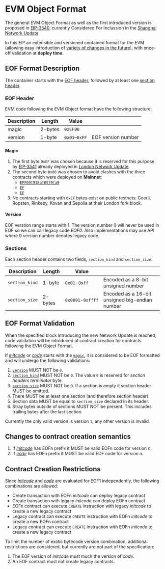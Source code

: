 # EVM Object Format

The general EVM Object Format as well as the first introduced version is
proposed in [EIP-3540](https://eips.ethereum.org/EIPS/eip-3540), currently
Considered For Inclussion in the [Shanghai Network
Update](https://github.com/ethereum/execution-specs/blob/master/network-upgrades/mainnet-upgrades/shanghai.md).

In this EIP an extensible and versioned contained format for the EVM (allowing
easy introduction of [variety of changes in the
future](./eof_benefits.md#a-non-exhaustive-list-of-proposed-changes-which-could-benefit-from-this-format)),
with once-off validation at **deploy time**.

## EOF Format Description

The container starts with the [EOF header](#eof-header), followed by at least
one [section header](#sections).

### EOF Header

EVM code following the EVM Object format have the following structure:

| Description| Length | Value        |                    |
|------------|--------|--------------|--------------------|
| magic      | 2-bytes| `0xEF00`     |                    |
| version    | 1-byte | `0x01`–`0xFF`| EOF version number |

#### Magic

1. The first byte `0xEF` was chosen because it is reserved for this purpose by
   [EIP-3541](https://eips.ethereum.org/EIPS/eip-3541) already deployed in
   [London Network Update](https://github.com/ethereum/execution-specs/blob/master/network-upgrades/mainnet-upgrades/london.md).
1. The second byte `0x00` was chosen to avoid clashes with the three contracts
   which were deployed on **Mainnet**:
   - [`EFF09f918bf09f9fa9`](https://etherscan.io/address/0xca7bf67ab492b49806e24b6e2e4ec105183caa01)
   - [`EF`](https://etherscan.io/address/0x897da0f23ccc5e939ec7a53032c5e80fd1a947ec)
   - [`EF`](https://etherscan.io/address/0x6e51d4d9be52b623a3d3a2fa8d3c5e3e01175cd0)
1. No contracts starting with `0xEF` bytes exist on public testnets: Goerli,
   Ropsten, Rinkeby, Kovan and Sepolia at their London fork block.

#### Version

EOF verstion range starts with 1. The version number 0 will never be used in
EOF so we can call legacy code *EOF0*. Also implementations may use API where
0 version number denotes legacy code.

### Sections

Each section header contains two fields, `section_kind` and `section_size`:

|Description   |Length |Value             |                                              |
|--------------|-------|------------------|----------------------------------------------|
|`section_kind`|1-byte | `0x01`-`0xff`    |Encoded as a 8-bit unsigned number            |
|`section_size`|2-bytes| `0x0001`-`0xffff`|Encoded as a 16-bit unsigned big-endian number|

## EOF Format Validation

When the specified block introducing the new Network Update is reached, code
validation will be introduced at contract creation for contracts following the
EVM Object Format.

If *[initcode](./glossary.md#initcode)* or *[code](./glossary.md#code)* starts
with the [`magic`](#eof-header), it is considered to be EOF formatted and will
undergo the following validations:

1. [`version`](#eof-header) MUST NOT be `0`.
1. [`section_kind`](#sections) MUST NOT be `0`. The value `0` is reserved for
    *section headers terminator* byte.
1. [`section_size`](#sections) MUST NOT be `0`. If a section is empty it section
    header MUST be omitted.
1. There MUST be at least one section (and therefore section header).
1. Section data MUST be equal to `section_size` declared in its header.
1. Stray bytes outside of sections MUST NOT be present. This includes trailing
   bytes after the last section.

Currently the only valid version is version `1`, any other version is invalid.

## Changes to contract creation semantics

1. If *[initcode](./glossary.md#initcode)* has EOFn prefix it MUST be valid
   EOFn code for version *n*.
1. If *[code](./glossary.md#code)* has EOFn prefix it MUST be valid EOF code
   for version *n*.

## Contract Creation Restrictions

Since *[initcode](./glossary.md#initcode)* and *[code](./glossary.md#code)* are
evaluated for EOF1 independently, the following combinations are allowed:

- Create transaction with EOFn *initcode* can deploy legacy contract
- Create transaction with legacy *initcode* can deploy EOFn contract
- EOFn contract can execute `CREATE` instruction with legacy *initcode* to
    create a new legacy contract
- Legacy contract can execute `CREATE` instruction with EOFn *initcode* to
    create a new EOFn contract
- Legacy contract can execute `CREATE` instruction with EOFn *initcode* to
    create a new legacy contract

To limit the number of exotic bytecode version combination, additional
restrictions are considered, but currently are not part of the specification:

1. The EOF version of *initcode* must much the version of *code*.
1. An EOF contract must not create legacy contracts.



